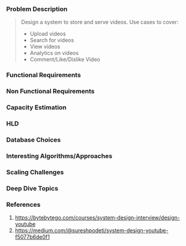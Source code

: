 ### Problem Description
> Design a system to store and serve videos. Use cases to cover:
> - Upload videos
> - Search for videos
> - View videos
> - Analytics on videos
> - Comment/Like/Dislike Video

### Functional Requirements


### Non Functional Requirements


### Capacity Estimation


### HLD


### Database Choices


### Interesting Algorithms/Approaches


### Scaling Challenges


### Deep Dive Topics


### References

1. https://bytebytego.com/courses/system-design-interview/design-youtube
2. https://medium.com/@sureshpodeti/system-design-youtube-f5077b6de0f1
